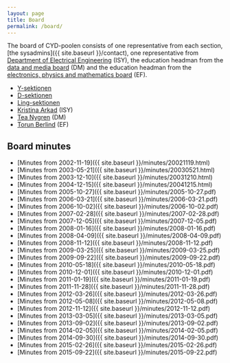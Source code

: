 ```yaml
---
layout: page
title: Board
permalink: /board/
---
```


The board of CYD-poolen consists of one representative from each section, [the sysadmins]({{ site.baseurl }}/contact), one representative from [Department of Electrical Engineering](http://www.isy.liu.se/) (ISY), the education headman from the [data and media board](http://www.lith.liu.se/presentation/namnder/dm?l=sv) (DM) and the education headman from the [electronics, physics and mathematics board](http://www.lith.liu.se/presentation/namnder/ef?l=sv) (EF).

* [Y-sektionen](http://www.y.lintek.liu.se)
* [D-sektionen](http://www.d.lintek.liu.se)
* [Ling-sektionen](http://www.ling.lintek.liu.se)
* [Kristina Arkad](mailto:kristina@isy.liu.se) (ISY)
* [Tea Nygren](mailto:tea.nygren@liu.se) (DM)
* [Torun Berlind](mailto:torun.berlind@liu.se) (EF)

## Board minutes

* [Minutes from 2002-11-19]({{ site.baseurl }}/minutes/20021119.html)
* [Minutes from 2003-05-21]({{ site.baseurl }}/minutes/20030521.html)
* [Minutes from 2003-12-10]({{ site.baseurl }}/minutes/20031210.html)
* [Minutes from 2004-12-15]({{ site.baseurl }}/minutes/20041215.html)
* [Minutes from 2005-10-27]({{ site.baseurl }}/minutes/2005-10-27.pdf)
* [Minutes from 2006-03-21]({{ site.baseurl }}/minutes/2006-03-21.pdf)
* [Minutes from 2006-10-02]({{ site.baseurl }}/minutes/2006-10-02.pdf)
* [Minutes from 2007-02-28]({{ site.baseurl }}/minutes/2007-02-28.pdf)
* [Minutes from 2007-12-05]({{ site.baseurl }}/minutes/2007-12-05.pdf)
* [Minutes from 2008-01-16]({{ site.baseurl }}/minutes/2008-01-16.pdf)
* [Minutes from 2008-04-09]({{ site.baseurl }}/minutes/2008-04-09.pdf)
* [Minutes from 2008-11-12]({{ site.baseurl }}/minutes/2008-11-12.pdf)
* [Minutes from 2009-03-25]({{ site.baseurl }}/minutes/2009-03-25.pdf)
* [Minutes from 2009-09-22]({{ site.baseurl }}/minutes/2009-09-22.pdf)
* [Minutes from 2010-05-18]({{ site.baseurl }}/minutes/2010-05-18.pdf)
* [Minutes from 2010-12-01]({{ site.baseurl }}/minutes/2010-12-01.pdf)
* [Minutes from 2011-01-19]({{ site.baseurl }}/minutes/2011-01-19.pdf)
* [Minutes from 2011-11-28]({{ site.baseurl }}/minutes/2011-11-28.pdf)
* [Minutes from 2012-03-26]({{ site.baseurl }}/minutes/2012-03-26.pdf)
* [Minutes from 2012-05-08]({{ site.baseurl }}/minutes/2012-05-08.pdf)
* [Minutes from 2012-11-12]({{ site.baseurl }}/minutes/2012-11-12.pdf)
* [Minutes from 2013-03-05]({{ site.baseurl }}/minutes/2013-03-05.pdf)
* [Minutes from 2013-09-02]({{ site.baseurl }}/minutes/2013-09-02.pdf)
* [Minutes from 2014-02-05]({{ site.baseurl }}/minutes/2014-02-05.pdf)
* [Minutes from 2014-09-30]({{ site.baseurl }}/minutes/2014-09-30.pdf)
* [Minutes from 2015-02-26]({{ site.baseurl }}/minutes/2015-02-26.pdf)
* [Minutes from 2015-09-22]({{ site.baseurl }}/minutes/2015-09-22.pdf)
